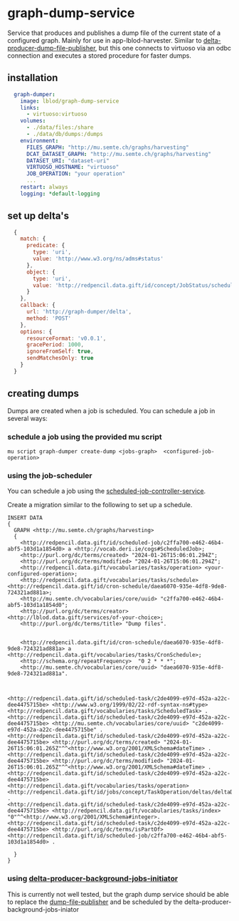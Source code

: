 # graph-dump-service
Service that produces and publishes a dump file of the current state of a configured graph. Mainly for use in app-lblod-harvester. Similar to [delta-producer-dump-file-publisher](https://github.com/lblod/delta-producer-dump-file-publisher), but this one connects to virtuoso via an odbc connection and executes a stored procedure for faster dumps.


## installation

```yml
  graph-dumper:
    image: lblod/graph-dump-service
    links:
      - virtuoso:virtuoso
    volumes:
      - ./data/files:/share
      - ./data/db/dumps:/dumps
    environment:
      FILES_GRAPH: "http://mu.semte.ch/graphs/harvesting"
      DCAT_DATASET_GRAPH: "http://mu.semte.ch/graphs/harvesting"
      DATASET_URI: "dataset-uri"
      VIRTUOSO_HOSTNAME: "virtuoso"
      JOB_OPERATION: "your operation"
      ...
    restart: always
    logging: *default-logging

```
## set up delta's
```js
  {
    match: {
      predicate: {
        type: 'uri',
        value: 'http://www.w3.org/ns/adms#status'
      },
      object: {
        type: 'uri',
        value: 'http://redpencil.data.gift/id/concept/JobStatus/scheduled'
      }
    },
    callback: {
      url: 'http://graph-dumper/delta',
      method: 'POST'
    },
    options: {
      resourceFormat: 'v0.0.1',
      gracePeriod: 1000,
      ignoreFromSelf: true,
      sendMatchesOnly: true
    }
  }
```
## creating dumps
Dumps are created when a job is scheduled. You can schedule a job in several ways:

### schedule a job using the provided mu script

```
mu script graph-dumper create-dump <jobs-graph>  <configured-job-operation>
```

### using the job-scheduler
You can schedule a job using the [scheduled-job-controller-service](https://github.com/lblod/scheduled-job-controller-service).

Create a migration similar to the following to set up a schedule.
```sparql
INSERT DATA
{
  GRAPH <http://mu.semte.ch/graphs/harvesting> 
  {
 	<http://redpencil.data.gift/id/scheduled-job/c2ffa700-e462-46b4-abf5-103d1a1854d0> a <http://vocab.deri.ie/cogs#ScheduledJob>;
	<http://purl.org/dc/terms/created> "2024-01-26T15:06:01.294Z";
	<http://purl.org/dc/terms/modified> "2024-01-26T15:06:01.294Z";
	<http://redpencil.data.gift/vocabularies/tasks/operation> <your-configured-operation>;
	<http://redpencil.data.gift/vocabularies/tasks/schedule> <http://redpencil.data.gift/id/cron-schedule/daea6070-935e-4df8-9de8-724321ad881a>;
	<http://mu.semte.ch/vocabularies/core/uuid> "c2ffa700-e462-46b4-abf5-103d1a1854d0";
	<http://purl.org/dc/terms/creator> <http://lblod.data.gift/services/of-your-choice>;
	<http://purl.org/dc/terms/title> "Dump files".


	<http://redpencil.data.gift/id/cron-schedule/daea6070-935e-4df8-9de8-724321ad881a> a <http://redpencil.data.gift/vocabularies/tasks/CronSchedule>;
	<http://schema.org/repeatFrequency>  "0 2 * * *";
	<http://mu.semte.ch/vocabularies/core/uuid> "daea6070-935e-4df8-9de8-724321ad881a".
	
	
	
<http://redpencil.data.gift/id/scheduled-task/c2de4099-e97d-452a-a22c-dee4475715be> <http://www.w3.org/1999/02/22-rdf-syntax-ns#type> <http://redpencil.data.gift/vocabularies/tasks/ScheduledTask> .
<http://redpencil.data.gift/id/scheduled-task/c2de4099-e97d-452a-a22c-dee4475715be> <http://mu.semte.ch/vocabularies/core/uuid> "c2de4099-e97d-452a-a22c-dee4475715be" .
<http://redpencil.data.gift/id/scheduled-task/c2de4099-e97d-452a-a22c-dee4475715be> <http://purl.org/dc/terms/created> "2024-01-26T15:06:01.265Z"^^<http://www.w3.org/2001/XMLSchema#dateTime> .
<http://redpencil.data.gift/id/scheduled-task/c2de4099-e97d-452a-a22c-dee4475715be> <http://purl.org/dc/terms/modified> "2024-01-26T15:06:01.265Z"^^<http://www.w3.org/2001/XMLSchema#dateTime> .
<http://redpencil.data.gift/id/scheduled-task/c2de4099-e97d-452a-a22c-dee4475715be>	<http://redpencil.data.gift/vocabularies/tasks/operation> <http://redpencil.data.gift/id/jobs/concept/TaskOperation/deltas/deltaDumpFileCreation> .
<http://redpencil.data.gift/id/scheduled-task/c2de4099-e97d-452a-a22c-dee4475715be> <http://redpencil.data.gift/vocabularies/tasks/index> "0"^^<http://www.w3.org/2001/XMLSchema#integer>.
<http://redpencil.data.gift/id/scheduled-task/c2de4099-e97d-452a-a22c-dee4475715be> <http://purl.org/dc/terms/isPartOf> <http://redpencil.data.gift/id/scheduled-job/c2ffa700-e462-46b4-abf5-103d1a1854d0> .

  }
}
```

### using [delta-producer-background-jobs-initiator](https://github.com/lblod/delta-producer-background-jobs-initiator)

This is currently not well tested, but the graph dump service should be able to replace the [dump-file-publisher](https://github.com/lblod/delta-producer-dump-file-publisher/) and be scheduled by the delta-producer-background-jobs-iniator
